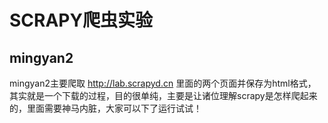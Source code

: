 # SCRAPY爬虫实验

## mingyan2

mingyan2主要爬取 http://lab.scrapyd.cn 里面的两个页面并保存为html格式，其实就是一个下载的过程，目的很单纯，主要是让诸位理解scrapy是怎样爬起来的，里面需要神马内脏，大家可以下了运行试试！

